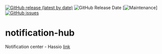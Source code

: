 [![GitHub release (latest by date)](https://img.shields.io/github/v/release/caiosweet/notification-hub)](https://github.com/caiosweet/notification-hub/releases)
![GitHub Release Date](https://img.shields.io/github/release-date/caiosweet/notification-hub)
[![Maintenance](https://img.shields.io/badge/Maintained%3F-Yes-brightgreen.svg)]
[![GitHub issues](https://img.shields.io/github/issues/caiosweet/notification-hub)](https://github.com/caiosweet/notification-hub/issues)

# notification-hub 
Notification center - Hassio [link](https://github.com/caiosweet/notification-hub/releases/latest)
